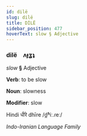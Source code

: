 ```yaml
---
id: dilë
slug: dilë
title: DİLË
sidebar_position: 477
hoverText: slow § Adjective
---
```


### dilë&emsp;<span kind="abugida">ʌɟʓʇ</span>

*slow* **§** Adjective

**Verb**: to be slow

**Noun**: slowness

**Modifier**: slow

Hindi धीरे dhīre /d̪ʱiː.ɾeː/

*Indo-Iranian Language Family*